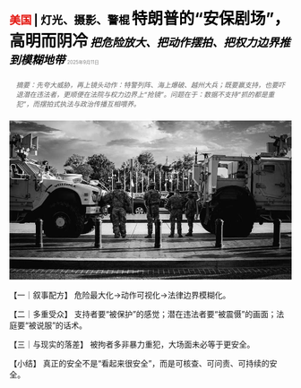 <span style="color:#E3120B; font-size:14.9pt; font-weight:bold;">美国</span> <span style="color:#000000; font-size:14.9pt; font-weight:bold;">| 灯光、摄影、警棍</span>
<span style="color:#000000; font-size:21.0pt; font-weight:bold;">特朗普的“安保剧场”，高明而阴冷</span>
<span style="color:#000000; font-size:14.9pt; font-weight:bold; font-style:italic;">把危险放大、把动作摆拍、把权力边界推到模糊地带</span>
<span style="color:#808080; font-size:6.2pt;">2025年9月11日</span>

<div style="padding:8px 12px; color:#666; font-size:9.0pt; font-style:italic; margin:12px 0;">摘要：先夸大威胁，再上镜头动作：特警列阵、海上爆破、越州大兵；既要赢支持，也要吓退潜在违法者，更顺便在法院与权力边界上“抢镜”。问题在于：数据不支持“抓的都是重犯”，而摆拍式执法与政治传播互相喂养。</div>

![](../images/019_The_sinister_brilliance_of_Donald_Trumps_security_theatre/p0083_img01.jpeg)

【一｜叙事配方】
危险最大化→动作可视化→法律边界模糊化。

【二｜多重受众】
支持者要“被保护”的感觉；潜在违法者要“被震慑”的画面；法庭要“被说服”的话术。

【三｜与现实的落差】
被拘者多非暴力重犯，大场面未必等于更安全。

【小结】
真正的安全不是“看起来很安全”，而是可核查、可问责、可持续的安全。


